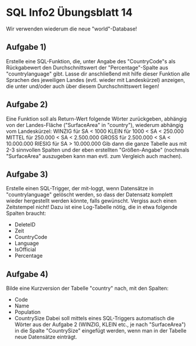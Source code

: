 # SQL Info2 Übungsblatt 14

Wir verwenden wiederum die neue "world"-Database!

## Aufgabe 1)
Erstelle eine SQL-Funktion, die, unter Angabe des "CountryCode"s als
Rückgabewert den Durchschnittswert der "Percentage"-Spalte aus "countrylanguage"
gibt. Lasse dir anschließend mit hilfe dieser Funktion alle Sprachen des
jeweiligen Landes (evtl. wieder mit Landeskürzel) anzeigen, die unter und/oder
auch über diesem Durchschnittswert liegen!

## Aufgabe 2)
Eine Funktion soll als Return-Wert folgende Wörter zurückgeben, abhängig von der
Landes-Fläche ("SurfaceArea" in "country"), wiederum abhängig vom Landeskürzel:
WINZIG      für SA < 1000
KLEIN       für 1000 < SA < 250.000
MITTEL      für 250.000 < SA < 2.500.000
GROSS       für 2.500.000 < SA < 10.000.000
RIESIG      für SA > 10.000.000
Gib dann die ganze Tabelle aus mit 2-3 sinnvollen Spalten und der eben
erstellten "Größen-Angabe" (nochmals "SurfaceArea" auszugeben kann man evtl. zum
Vergleich auch machen).

## Aufgabe 3)
Erstelle einen SQL-Trigger, der mit-loggt, wenn Datensätze in "countrylanguage"
gelöscht werden, so dass der Datensatz komplett wieder hergestellt werden
könnte, falls gewünscht. Vergiss auch einen Zeitstempel nicht!
Dazu ist eine Log-Tabelle nötig, die in etwa folgende Spalten braucht:
* DeleteID
* Zeit
* CountryCode
* Language
* IsOfficial
* Percentage

## Aufgabe 4)
Bilde eine Kurzversion der Tabelle "country" nach, mit den Spalten:
* Code
* Name
* Population
* CountrySize
Dabei soll mittels eines SQL-Triggers automatisch die Wörter aus der Aufgabe 2
(WINZIG, KLEIN etc., je nach "SurfaceArea") in die Spalte "CountrySize"
eingefügt werden, wenn man in der Tabelle neue Datensätze einträgt.

